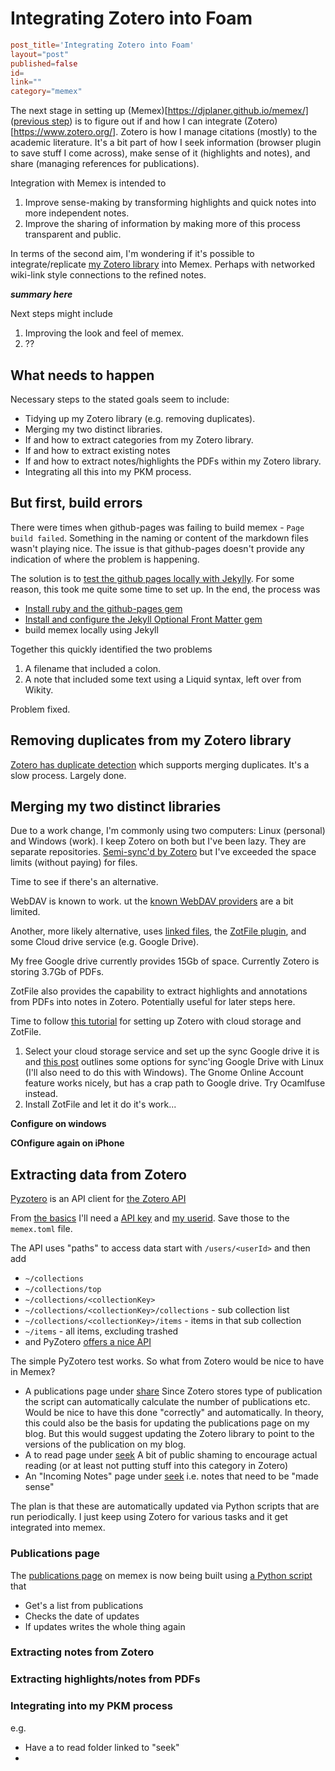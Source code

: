 # Integrating Zotero into Foam

```toml
post_title='Integrating Zotero into Foam'
layout="post"
published=false
id=
link=""
category="memex"
```

The next stage in setting up (Memex)[https://djplaner.github.io/memex/] ([previous step](https://djon.es/blog/2020/07/07/getting-started-with-memex/)) is to figure out if and how I can integrate (Zotero)[https://www.zotero.org/]. Zotero is how I manage citations (mostly) to the academic literature. It's a bit part of how I seek information (browser plugin to save stuff I come across), make sense of it (highlights and notes), and share (managing references for publications). 

Integration with Memex is intended to 

1. Improve sense-making by transforming highlights and quick notes into more independent notes.
2. Improve the sharing of information by making more of this process transparent and public.

In terms of the second aim, I'm wondering if it's possible to integrate/replicate [my Zotero library](https://www.zotero.org/djplanner/library) into Memex. Perhaps with networked wiki-link style connections to the refined notes.

**_summary here_**

Next steps might include

1. Improving the look and feel of memex.
2. ??

## What needs to happen

Necessary steps to the stated goals seem to include:

- Tidying up my Zotero library (e.g. removing duplicates).
- Merging my two distinct libraries.
- If and how to extract categories from my Zotero library.
- If and how to extract existing notes 
- If and how to extract notes/highlights the PDFs within my Zotero library.
- Integrating all this into my PKM process.

## But first, build errors

There were times when github-pages was failing to build memex - ```Page build failed```. Something in the naming or content of the markdown files wasn't playing nice.  The issue is that github-pages doesn't provide any indication of where the problem is happening.

The solution is to [test the github pages locally with Jekylly](https://docs.github.com/en/github/working-with-github-pages/testing-your-github-pages-site-locally-with-jekyll). For some reason, this took me quite some time to set up. In the end, the process was

- [Install ruby and the github-pages gem](https://kbroman.org/simple_site/pages/local_test.html)
- [Install and configure the Jekyll Optional Front Matter gem](https://github.com/benbalter/jekyll-optional-front-matter#one-potential-gotcha)
- build memex locally using Jekyll

Together this quickly identified the two problems

1. A filename that included a colon.
2. A note that included some text using a Liquid syntax, left over from Wikity.

Problem fixed.

## Removing duplicates from my Zotero library

[Zotero has duplicate detection](https://www.zotero.org/support/duplicate_detection) which supports merging duplicates. It's a slow process. Largely done.

## Merging my two distinct libraries

Due to a work change, I'm commonly using two computers: Linux (personal) and Windows (work). I keep Zotero on both but I've been lazy. They are separate repositories. [Semi-sync'd by Zotero](https://www.zotero.org/support/sync) but I've exceeded the space limits (without paying) for files.

Time to see if there's an alternative.

WebDAV is known to work.   ut the [known WebDAV providers](https://www.zotero.org/support/kb/webdav_services) are a bit limited.

Another, more likely alternative, uses [linked files](https://www.zotero.org/support/attaching_files#stored_files_and_linked_files), the [ZotFile plugin](http://zotfile.com/), and some Cloud drive service (e.g. Google Drive).  

My free Google drive currently provides 15Gb of space. Currently Zotero is storing 3.7Gb of PDFs. 

ZotFile also provides the capability to extract highlights and annotations from PDFs into notes in Zotero. Potentially useful for later steps here.

Time to follow [this tutorial](https://www.researchgate.net/publication/325828616_Tutorial_The_Best_Reference_Manager_Setup_Zotero_ZotFile_Cloud_Storage) for setting up Zotero with cloud storage and ZotFile.

1. Select your cloud storage service and set up the sync
   Google drive it is and [this post](https://linoxide.com/tools/how-use-google-drive-ubuntu-linux/) outlines some options for sync'ing Google Drive with Linux (I'll also need to do this with Windows). The Gnome Online Account feature works nicely, but has a crap path to Google drive.  Try Ocamlfuse instead. 
2. Install ZotFile and let it do it's work...

**Configure on windows**

**COnfigure again on iPhone**

## Extracting data from Zotero

[Pyzotero](https://pypi.org/project/Pyzotero/) is an API client for [the Zotero API](https://www.zotero.org/support/dev/web_api/v3/start)

From [the basics](https://www.zotero.org/support/dev/web_api/v3/basics) I'll need a [API key](https://www.zotero.org/settings/keys/new) and [my userid](https://www.zotero.org/settings/keys). Save those to the ``memex.toml`` file.

The API uses "paths" to access data start with ``/users/<userId>`` and then add
  - ``~/collections``
  - ``~/collections/top``
  - ``~/collections/<collectionKey>``
  - ``~/collections/<collectionKey>/collections`` - sub collection list
  - ``~/collections/<collectionKey>/items`` - items in that sub collection
  - ``~/items`` - all items, excluding trashed
  - and PyZotero [offers a nice API](https://pyzotero.readthedocs.io/en/latest/#read-api-methods)

The simple PyZotero test works. So what from Zotero would be nice to have in Memex?

- A publications page under [share](https://djplaner.github.io/memex/share/share)
  Since Zotero stores type of publication the script can automatically calculate the number of publications etc. Would be nice to have this done "correctly" and automatically. In theory, this could also be the basis for updating the publications page on my blog.  But this would suggest updating the Zotero library to point to the versions of the publication on my blog. 
- A to read page under [seek](https://djplaner.github.io/memex/seek/seek)
  A bit of public shaming to encourage actual reading (or at least not putting stuff into this category in Zotero)
- An "Incoming Notes" page under [seek](https://djplaner.github.io/memex/seek/seek)
  i.e. notes that need to be "made sense"

The plan is that these are automatically updated via Python scripts that are run periodically.  I just keep using Zotero for various tasks and it get integrated into memex. 

### Publications page

The [publications page](https://djplaner.github.io/memex/share/My%20Publications) on memex is now being built using [a Python script](https://github.com/djplaner/memex/blob/master/util/zotero/publicationsPage.py) that 
- Get's a list  from publications
- Checks the date of updates
- If updates writes the whole thing again



### Extracting notes from Zotero

### Extracting highlights/notes from PDFs

### Integrating into my PKM process

e.g.

- Have a to read folder linked to "seek"
- 